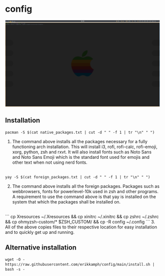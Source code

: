 # config
![Screenshot of configuration](1648541004.png)

## Installation
```
pacman -S $(cat native_packages.txt | cut -d " " -f 1 | tr "\n" " ")
```
1. The command above installs all the packages necessary for a fully functioning arch installation. This will install i3, rofi, rofi-calc, rofi-emoji, xorg, python, zsh and rxvt.
It will also install fonts such as Noto Sans and Noto Sans Emoji which is the standard font used for emojis and other text when not using nerd fonts.
<br><br>
```
yay -S $(cat foreign_packages.txt | cut -d " " -f 1 | tr "\n" " ")
```
2. The command above installs all the foreign packages. Packages such as webbrowsers, fonts for powerlevel-10k used in zsh and other programs. A requirement to use the command above is that yay is installed on the system that which the packages shall be installed on.
<br>
```
cp Xresources ~/.Xresources && cp xinitrc ~/.xinitrc && cp zshrc ~/.zshrc && cp ohmyzsh-custom/* $ZSH_CUSTOM/ && cp -R config ~/.config
```
3. All of the above copies files to their respective location for easy installation and to quickly get up and running.

## Alternative installation
```
wget -O - https://raw.githubusercontent.com/erikkamph/config/main/install.sh | bash -s -
```
